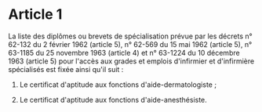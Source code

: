 # Article 1

La liste des diplômes ou brevets de spécialisation prévue par les décrets n° 62-132 du 2 février 1962 (article 5), n° 62-569 du 15 mai 1962 (article 5), n° 63-1185 du 25 novembre 1963 (article 4) et n° 63-1224 du 10 décembre 1963 (article 5) pour l'accès aux grades et emplois d'infirmier et d'infirmière spécialisés est fixée ainsi qu'il suit :

1) Le certificat d'aptitude aux fonctions d'aide-dermatologiste ;

2) Le certificat d'aptitude aux fonctions d'aide-anesthésiste.
